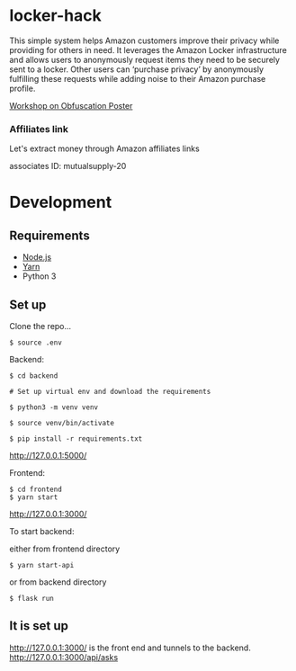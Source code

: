 # locker-hack
This simple system helps Amazon customers improve their privacy while providing for others in need. It leverages the Amazon Locker infrastructure  and allows users to anonymously request  items they need to be securely sent to a locker.  Other users can ‘purchase privacy’ by anonymously fulfilling these requests while adding noise to their Amazon purchase profile.


[Workshop on Obfuscation Poster](https://docs.google.com/presentation/d/1DY58HAHGyYpKlxFrMIPpR8vLTYD1IAxzyV8kDkAF40g/)



### Affiliates link

Let's extract money through Amazon affiliates  links

associates ID:
mutualsupply-20


# Development

## Requirements

- [Node.js](https://nodejs.org/)
- [Yarn](https://yarnpkg.com/)
- Python 3


## Set up

Clone the repo...

```
$ source .env
```

Backend:

```
$ cd backend

# Set up virtual env and download the requirements

$ python3 -m venv venv

$ source venv/bin/activate

$ pip install -r requirements.txt

```

http://127.0.0.1:5000/

Frontend:
```
$ cd frontend
$ yarn start
```
http://127.0.0.1:3000/

To start backend:

either from frontend directory
```
$ yarn start-api
```
or from backend directory
```
$ flask run
```

## It is set up

http://127.0.0.1:3000/ is the front end and tunnels to the backend.
http://127.0.0.1:3000/api/asks

